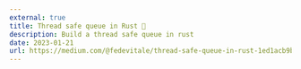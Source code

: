 ```yaml
---
external: true
title: Thread safe queue in Rust 🦀
description: Build a thread safe queue in rust
date: 2023-01-21
url: https://medium.com/@fedevitale/thread-safe-queue-in-rust-1ed1acb9b93e
---
```

